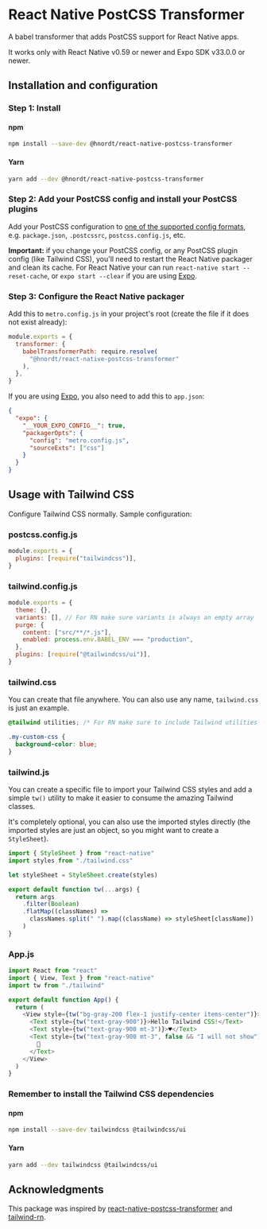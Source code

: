# React Native PostCSS Transformer

A babel transformer that adds PostCSS support for React Native apps.

It works only with React Native v0.59 or newer and Expo SDK v33.0.0 or newer.

## Installation and configuration

### Step 1: Install

#### npm

```sh
npm install --save-dev @hnordt/react-native-postcss-transformer
```

#### Yarn

```sh
yarn add --dev @hnordt/react-native-postcss-transformer
```

### Step 2: Add your PostCSS config and install your PostCSS plugins

Add your PostCSS configuration to [one of the supported config formats](https://github.com/michael-ciniawsky/postcss-load-config), e.g. `package.json`, `.postcssrc`, `postcss.config.js`, etc.

**Important:** if you change your PostCSS config, or any PostCSS plugin config (like Tailwind CSS), you'll need to restart the React Native packager and clean its cache. For React Native your can run `react-native start --reset-cache`, or `expo start --clear` if you are using [Expo](https://expo.io).

### Step 3: Configure the React Native packager

Add this to `metro.config.js` in your project's root (create the file if it does not exist already):

```js
module.exports = {
  transformer: {
    babelTransformerPath: require.resolve(
      "@hnordt/react-native-postcss-transformer"
    ),
  },
}
```

If you are using [Expo](https://expo.io), you also need to add this to `app.json`:

```json
{
  "expo": {
    "__YOUR_EXPO_CONFIG__": true,
    "packagerOpts": {
      "config": "metro.config.js",
      "sourceExts": ["css"]
    }
  }
}
```

## Usage with Tailwind CSS

Configure Tailwind CSS normally. Sample configuration:

### postcss.config.js

```js
module.exports = {
  plugins: [require("tailwindcss")],
}
```

### tailwind.config.js

```js
module.exports = {
  theme: {},
  variants: [], // For RN make sure variants is always an empty array
  purge: {
    content: ["src/**/*.js"],
    enabled: process.env.BABEL_ENV === "production",
  },
  plugins: [require("@tailwindcss/ui")],
}
```

### tailwind.css

You can create that file anywhere. You can also use any name, `tailwind.css` is just an example.

```css
@tailwind utilities; /* For RN make sure to include Tailwind utilities only */

.my-custom-css {
  background-color: blue;
}
```

### tailwind.js

You can create a specific file to import your Tailwind CSS styles and add a simple `tw()` utility to make it easier to consume the amazing Tailwind classes.

It's completely optional, you can also use the imported styles directly (the imported styles are just an object, so you might want to create a `StyleSheet`).

```js
import { StyleSheet } from "react-native"
import styles from "./tailwind.css"

let styleSheet = StyleSheet.create(styles)

export default function tw(...args) {
  return args
    .filter(Boolean)
    .flatMap((classNames) =>
      classNames.split(" ").map((className) => styleSheet[className])
    )
}
```

### App.js

```js
import React from "react"
import { View, Text } from "react-native"
import tw from "./tailwind"

export default function App() {
  return (
    <View style={tw("bg-gray-200 flex-1 justify-center items-center")}>
      <Text style={tw("text-gray-900")}>Hello Tailwind CSS!</Text>
      <Text style={tw("text-gray-900 mt-3")}>♥️</Text>
      <Text style={tw("text-gray-900 mt-3", false && "I will not show")}>
        🚀
      </Text>
    </View>
  )
}
```

### Remember to install the Tailwind CSS dependencies

#### npm

```sh
npm install --save-dev tailwindcss @tailwindcss/ui
```

#### Yarn

```sh
yarn add --dev tailwindcss @tailwindcss/ui
```

## Acknowledgments

This package was inspired by [react-native-postcss-transformer](https://github.com/kristerkari/react-native-postcss-transformer) and [tailwind-rn](https://github.com/vadimdemedes/tailwind-rn).
